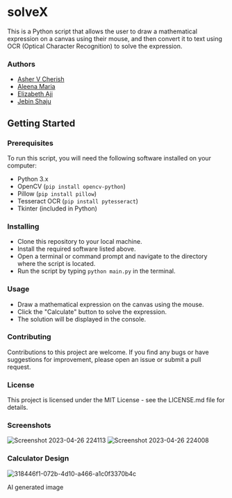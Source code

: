 # solveX

This is a Python script that allows the user to draw a mathematical expression on a canvas using their mouse, and then convert it to text using OCR (Optical Character Recognition) to solve the expression.
### Authors
- [Asher V Cherish](https://github.com/AsherVC)
- [Aleena Maria](https://github.com/prettycoolvariables) 
- [Elizabeth Aji](https://github.com/EGi-07)
- [Jebin Shaju](https://www.github.com/jebinshaju)
## Getting Started
### Prerequisites
To run this script, you will need the following software installed on your computer:

- Python 3.x
- OpenCV (```pip install opencv-python```)
- Pillow (```pip install pillow```)
- Tesseract OCR (```pip install pytesseract```)
- Tkinter (included in Python)
### Installing
- Clone this repository to your local machine.
- Install the required software listed above.
- Open a terminal or command prompt and navigate to the directory where the script is located.
- Run the script by typing ```python main.py``` in the terminal.
### Usage
- Draw a mathematical expression on the canvas using the mouse.
- Click the "Calculate" button to solve the expression.
- The solution will be displayed in the console.
### Contributing
Contributions to this project are welcome. If you find any bugs or have suggestions for improvement, please open an issue or submit a pull request.

### License
This project is licensed under the MIT License - see the LICENSE.md file for details.

### Screenshots
![Screenshot 2023-04-26 224113](https://user-images.githubusercontent.com/67820811/234653923-afe0089d-7038-4114-9580-29ecacb58a60.png)
![Screenshot 2023-04-26 224008](https://user-images.githubusercontent.com/67820811/234653935-972a8c66-2134-4a37-a8df-2d6934523d50.png)

### Calculator Design
![318446f1-072b-4d10-a466-a1c0f3370b4c](https://github.com/AsherVC/solveX/assets/89779612/a12fe42e-9f3c-433e-a4a3-e25f0201bd05)

AI generated image

